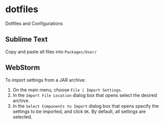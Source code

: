 # dotfiles
Dotfiles and Configurations

## Sublime Text

Copy and paste all files into `Packages/User/`

## WebStorm

To import settings from a JAR archive:

  1. On the main menu, choose `File | Import Settings`.
  2. In the `Import File Location` dialog box that opens select the desired archive.
  3. In the `Select Components to Import` dialog box that opens specify the settings to be imported, and click `OK`. By default, all settings are selected.
